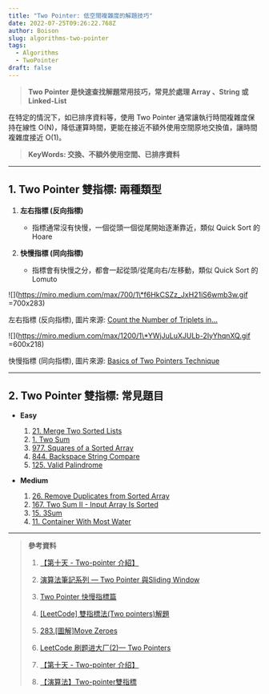 ```yaml
---
title: "Two Pointer: 低空間複雜度的解題技巧"
date: 2022-07-25T09:26:22.768Z
author: Boison
slug: algorithms-two-pointer
tags:
  - Algorithms
  - TwoPointer
draft: false
---
```

> **Two Pointer 是快速查找解題常用技巧，常見於處理 Array 、String 或 Linked-List** 

在特定的情況下，如已排序資料等，使用 Two Pointer 通常讓執行時間複雜度保持在線性 O(N)，降低運算時間，更能在接近不額外使用空間原地交換值，讓時間複雜度接近 O(1)。

> **KeyWords: 交換、不額外使用空間、已排序資料**

---

## 1. Two Pointer 雙指標: 兩種類型

1. **左右指標 (反向指標)**

   * 指標通常沒有快慢，一個從頭一個從尾開始逐漸靠近，類似 Quick Sort 的 Hoare

2. **快慢指標 (同向指標)**

   * 指標會有快慢之分，都會一起從頭/從尾向右/左移動，類似 Quick Sort 的 Lomuto

![](https://miro.medium.com/max/700/1\*f6HkCSZz_JxH21iS6wmb3w.gif =700x283)

左右指標 (反向指標), 圖片來源: [Count the Number of Triplets in… ](https://ganeshpr227.medium.com/how-to-count-the-number-of-triplets-in-an-array-with-sum-within-the-given-range-a-b-ad9b853095ff)

![](https://miro.medium.com/max/1200/1\*YWjJuLuXJULb-2IyYhqnXQ.gif =600x218)

快慢指標 (同向指標), 圖片來源: [Basics of Two Pointers Technique](https://cdragon.medium.com/basics-of-two-pointers-technique-e1a0df57ba7e)

---

## 2. Two Pointer 雙指標: 常見題目

* **Easy**

  1. [21. Merge Two Sorted Lists](https://leetcode.com/problems/merge-two-sorted-lists/)
  2. [1. Two Sum](https://leetcode.com/problems/two-sum/)
  3. [977. Squares of a Sorted Array](https://leetcode.com/problems/squares-of-a-sorted-array/)
  4. [844. Backspace String Compare](https://leetcode.com/problems/backspace-string-compare/)
  5. [125. Valid Palindrome](https://leetcode.com/problems/valid-palindrome/)

* **Medium**

  1. [26. Remove Duplicates from Sorted Array](https://leetcode.com/problems/valid-parentheses/)
  2. [167. Two Sum II - Input Array Is Sorted](https://leetcode.com/problems/two-sum-ii-input-array-is-sorted/)
  3. [15. 3Sum](https://leetcode.com/problems/3sum/)
  4. [11. Container With Most Water](https://leetcode.com/problems/container-with-most-water/)

---

> **參考資料**
>
> 1. [【第十天 - Two-pointer 介紹】](https://ithelp.ithome.com.tw/articles/10262277)
>
> 2. [演算法筆記系列 — Two Pointer 與Sliding Window](https://medium.com/%E6%8A%80%E8%A1%93%E7%AD%86%E8%A8%98/%E6%BC%94%E7%AE%97%E6%B3%95%E7%AD%86%E8%A8%98%E7%B3%BB%E5%88%97-two-pointer-%E8%88%87sliding-window-8742f45f3f55)
>
> 3. [Two Pointer 快慢指標篇](https://haogroot.com/2020/09/07/two-pointer-leetcode/)
>
> 4. [\[LeetCode\] 雙指標法(Two pointers)解題](https://medium.com/johnny%E7%9A%84%E8%BD%89%E8%81%B7%E5%B7%A5%E7%A8%8B%E5%B8%AB%E7%AD%86%E8%A8%98/leetcode-%E9%9B%99%E6%8C%87%E6%A8%99%E6%B3%95-two-pointers-%E8%A7%A3%E9%A1%8C-f038dd58e2b1)
>
> 5. [283.\[圖解\]Move Zeroes](https://medium.com/@urdreamliu/283-%E5%9C%96%E8%A7%A3-move-zeroes-4da4900f5aac)
>
> 6. [LeetCode 刷题进大厂(2)— Two Pointers](https://juejin.cn/post/7005094716278571022)
>
> 7. [【第十天 - Two-pointer 介绍】](https://www.25230.com/17200404/20042.html)
>
> 8. [【演算法】Two-pointer雙指標](https://venturescripts.com/%E3%80%90%E6%BC%94%E7%AE%97%E6%B3%95%E3%80%91two-pointer%E9%9B%99%E6%8C%87%E6%A8%99/)